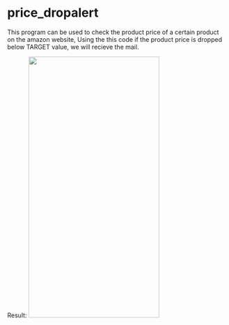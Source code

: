 # price_dropalert

This program can be used to check the product price of a certain product on the amazon website,
Using the this code if the product price is dropped below TARGET value, we will recieve the mail.

Result:
<img src="https://user-images.githubusercontent.com/72061061/117691575-adfd2480-b1d9-11eb-964e-88d7b04d3fa2.jpg" width="300" height="600">
